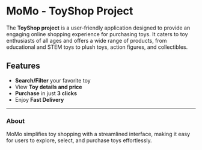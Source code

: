 # MoMo - ToyShop Project

The **ToyShop project** is a user-friendly application designed to provide an engaging online shopping experience for purchasing toys. It caters to toy enthusiasts of all ages and offers a wide range of products, from educational and STEM toys to plush toys, action figures, and collectibles.

## Features

- **Search/Filter** your favorite toy
- View **Toy details and price**
- **Purchase** in just **3 clicks**
- Enjoy **Fast Delivery**

---

### About
MoMo simplifies toy shopping with a streamlined interface, making it easy for users to explore, select, and purchase toys effortlessly.
